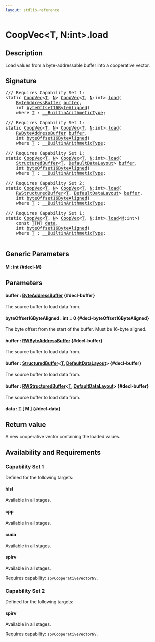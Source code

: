 ```yaml
---
layout: stdlib-reference
---
```


# CoopVec\<T, N:int\>\.load

## Description

Load values from a byte-addressable buffer into a cooperative vector.



## Signature 

<pre>
/// Requires Capability Set 1:
<span class='code_keyword'>static</span> <a href="/stdlib-reference/types/coopvec-04/index" class="code_type">CoopVec</a>&lt;<a href="/stdlib-reference/types/coopvec-04/index#typeparam-T" class="code_type">T</a>, <a href="/stdlib-reference/types/coopvec-04/index#decl-N" class="code_var">N</a>&gt; <a href="/stdlib-reference/types/coopvec-04/index" class="code_type">CoopVec</a>&lt;<a href="/stdlib-reference/types/coopvec-04/index#typeparam-T" class="code_type">T</a>, <a href="/stdlib-reference/types/coopvec-04/index#decl-N" class="code_var">N</a>:<span class="code_keyword">int</span>&gt;.<a href="/stdlib-reference/types/coopvec-04/load">load</a>(
    <a href="/stdlib-reference/types/byteaddressbuffer-04b/index" class="code_type">ByteAddressBuffer</a> <a href="/stdlib-reference/types/coopvec-04/load#decl-buffer" class="code_param">buffer</a>,
    <span class="code_keyword">int</span> <a href="/stdlib-reference/types/coopvec-04/load#decl-byteOffset16ByteAligned" class="code_param">byteOffset16ByteAligned</a>)
    <span class='code_keyword'>where</span> <a href="/stdlib-reference/types/coopvec-04/index#typeparam-T" class="code_type">T</a> : <a href="/stdlib-reference/interfaces/0_builtinarithmetictype-029j/index" class="code_type">__BuiltinArithmeticType</a>;

/// Requires Capability Set 1:
<span class='code_keyword'>static</span> <a href="/stdlib-reference/types/coopvec-04/index" class="code_type">CoopVec</a>&lt;<a href="/stdlib-reference/types/coopvec-04/index#typeparam-T" class="code_type">T</a>, <a href="/stdlib-reference/types/coopvec-04/index#decl-N" class="code_var">N</a>&gt; <a href="/stdlib-reference/types/coopvec-04/index" class="code_type">CoopVec</a>&lt;<a href="/stdlib-reference/types/coopvec-04/index#typeparam-T" class="code_type">T</a>, <a href="/stdlib-reference/types/coopvec-04/index#decl-N" class="code_var">N</a>:<span class="code_keyword">int</span>&gt;.<a href="/stdlib-reference/types/coopvec-04/load">load</a>(
    <a href="/stdlib-reference/types/rwbyteaddressbuffer-0126d/index" class="code_type">RWByteAddressBuffer</a> <a href="/stdlib-reference/types/coopvec-04/load#decl-buffer" class="code_param">buffer</a>,
    <span class="code_keyword">int</span> <a href="/stdlib-reference/types/coopvec-04/load#decl-byteOffset16ByteAligned" class="code_param">byteOffset16ByteAligned</a>)
    <span class='code_keyword'>where</span> <a href="/stdlib-reference/types/coopvec-04/index#typeparam-T" class="code_type">T</a> : <a href="/stdlib-reference/interfaces/0_builtinarithmetictype-029j/index" class="code_type">__BuiltinArithmeticType</a>;

/// Requires Capability Set 1:
<span class='code_keyword'>static</span> <a href="/stdlib-reference/types/coopvec-04/index" class="code_type">CoopVec</a>&lt;<a href="/stdlib-reference/types/coopvec-04/index#typeparam-T" class="code_type">T</a>, <a href="/stdlib-reference/types/coopvec-04/index#decl-N" class="code_var">N</a>&gt; <a href="/stdlib-reference/types/coopvec-04/index" class="code_type">CoopVec</a>&lt;<a href="/stdlib-reference/types/coopvec-04/index#typeparam-T" class="code_type">T</a>, <a href="/stdlib-reference/types/coopvec-04/index#decl-N" class="code_var">N</a>:<span class="code_keyword">int</span>&gt;.<a href="/stdlib-reference/types/coopvec-04/load">load</a>(
    <a href="/stdlib-reference/types/structuredbuffer-0a/index" class="code_type">StructuredBuffer</a>&lt;<a href="/stdlib-reference/types/coopvec-04/index#typeparam-T" class="code_type">T</a>, <a href="/stdlib-reference/types/defaultdatalayout-07b/index" class="code_type">DefaultDataLayout</a>&gt; <a href="/stdlib-reference/types/coopvec-04/load#decl-buffer" class="code_param">buffer</a>,
    <span class="code_keyword">int</span> <a href="/stdlib-reference/types/coopvec-04/load#decl-byteOffset16ByteAligned" class="code_param">byteOffset16ByteAligned</a>)
    <span class='code_keyword'>where</span> <a href="/stdlib-reference/types/coopvec-04/index#typeparam-T" class="code_type">T</a> : <a href="/stdlib-reference/interfaces/0_builtinarithmetictype-029j/index" class="code_type">__BuiltinArithmeticType</a>;

/// Requires Capability Set 2:
<span class='code_keyword'>static</span> <a href="/stdlib-reference/types/coopvec-04/index" class="code_type">CoopVec</a>&lt;<a href="/stdlib-reference/types/coopvec-04/index#typeparam-T" class="code_type">T</a>, <a href="/stdlib-reference/types/coopvec-04/index#decl-N" class="code_var">N</a>&gt; <a href="/stdlib-reference/types/coopvec-04/index" class="code_type">CoopVec</a>&lt;<a href="/stdlib-reference/types/coopvec-04/index#typeparam-T" class="code_type">T</a>, <a href="/stdlib-reference/types/coopvec-04/index#decl-N" class="code_var">N</a>:<span class="code_keyword">int</span>&gt;.<a href="/stdlib-reference/types/coopvec-04/load">load</a>(
    <a href="/stdlib-reference/types/rwstructuredbuffer-012c/index" class="code_type">RWStructuredBuffer</a>&lt;<a href="/stdlib-reference/types/coopvec-04/index#typeparam-T" class="code_type">T</a>, <a href="/stdlib-reference/types/defaultdatalayout-07b/index" class="code_type">DefaultDataLayout</a>&gt; <a href="/stdlib-reference/types/coopvec-04/load#decl-buffer" class="code_param">buffer</a>,
    <span class="code_keyword">int</span> <a href="/stdlib-reference/types/coopvec-04/load#decl-byteOffset16ByteAligned" class="code_param">byteOffset16ByteAligned</a>)
    <span class='code_keyword'>where</span> <a href="/stdlib-reference/types/coopvec-04/index#typeparam-T" class="code_type">T</a> : <a href="/stdlib-reference/interfaces/0_builtinarithmetictype-029j/index" class="code_type">__BuiltinArithmeticType</a>;

/// Requires Capability Set 1:
<span class='code_keyword'>static</span> <a href="/stdlib-reference/types/coopvec-04/index" class="code_type">CoopVec</a>&lt;<a href="/stdlib-reference/types/coopvec-04/index#typeparam-T" class="code_type">T</a>, <a href="/stdlib-reference/types/coopvec-04/index#decl-N" class="code_var">N</a>&gt; <a href="/stdlib-reference/types/coopvec-04/index" class="code_type">CoopVec</a>&lt;<a href="/stdlib-reference/types/coopvec-04/index#typeparam-T" class="code_type">T</a>, <a href="/stdlib-reference/types/coopvec-04/index#decl-N" class="code_var">N</a>:<span class="code_keyword">int</span>&gt;.<a href="/stdlib-reference/types/coopvec-04/load">load</a>&lt;<a href="/stdlib-reference/types/coopvec-04/load#decl-M" class="code_var">M</a>:<span class="code_keyword">int</span>&gt;(
    <span class="code_keyword">const</span> <a href="/stdlib-reference/types/coopvec-04/index#typeparam-T" class="code_type">T</a>[M] <a href="/stdlib-reference/types/coopvec-04/load#decl-data" class="code_param">data</a>,
    <span class="code_keyword">int</span> <a href="/stdlib-reference/types/coopvec-04/load#decl-byteOffset16ByteAligned" class="code_param">byteOffset16ByteAligned</a>)
    <span class='code_keyword'>where</span> <a href="/stdlib-reference/types/coopvec-04/index#typeparam-T" class="code_type">T</a> : <a href="/stdlib-reference/interfaces/0_builtinarithmetictype-029j/index" class="code_type">__BuiltinArithmeticType</a>;

</pre>

## Generic Parameters

#### M  : int {#decl-M}

## Parameters

#### buffer  : [ByteAddressBuffer](/stdlib-reference/types/byteaddressbuffer-04b/index) {#decl-buffer}
The source buffer to load data from.

#### byteOffset16ByteAligned  : int = 0 {#decl-byteOffset16ByteAligned}
The byte offset from the start of the buffer. Must be 16-byte aligned.

#### buffer  : [RWByteAddressBuffer](/stdlib-reference/types/rwbyteaddressbuffer-0126d/index) {#decl-buffer}
The source buffer to load data from.

#### buffer  : [StructuredBuffer](/stdlib-reference/types/structuredbuffer-0a/index)\<[T](/stdlib-reference/types/structuredbuffer-0a/index#typeparam-T), [DefaultDataLayout](/stdlib-reference/types/defaultdatalayout-07b/index)\> {#decl-buffer}
The source buffer to load data from.

#### buffer  : [RWStructuredBuffer](/stdlib-reference/types/rwstructuredbuffer-012c/index)\<[T](/stdlib-reference/types/rwstructuredbuffer-012c/index#typeparam-T), [DefaultDataLayout](/stdlib-reference/types/defaultdatalayout-07b/index)\> {#decl-buffer}
The source buffer to load data from.

#### data  : [T](/stdlib-reference/types/coopvec-04/index#typeparam-T) \[ M \] {#decl-data}

## Return value
A new cooperative vector containing the loaded values.


## Availability and Requirements

### Capability Set 1

Defined for the following targets:

#### hlsl
Available in all stages.

#### cpp
Available in all stages.

#### cuda
Available in all stages.

#### spirv
Available in all stages.

Requires capability: `spvCooperativeVectorNV`.

### Capability Set 2

Defined for the following targets:

#### spirv
Available in all stages.

Requires capability: `spvCooperativeVectorNV`.


